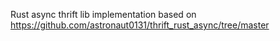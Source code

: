 Rust async thrift lib implementation based on https://github.com/astronaut0131/thrift_rust_async/tree/master
